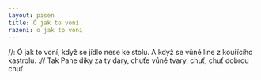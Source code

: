 ```yaml
---
layout: pisen
title: Ó jak to voní
razeni: o jak to voni
---
```


//: Ó jak to voní, když se jídlo nese ke stolu.
A když se vůně line z kouřícího kastrolu. ://
Tak Pane díky za ty dary, chuťe vůně tvary, chuť, chuť dobrou chuť
